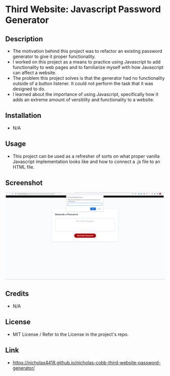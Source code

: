 # Third Website: Javascript Password Generator

## Description

- The motivation behind this project was to refactor an existing password generator to give it proper functionality.
- I worked on this project as a means to practice using Javascript to add functionality to web pages and to familiarize myself with how Javascript can affect a website.
- The problem this project solves is that the generator had no functionality outside of a button listener. It could not perform the task that it was designed to do.
- I learned about the importance of using Javascript, specifically how it adds an extreme amount of versitility and functionality to a website.

## Installation 
- N/A

## Usage
- This project can be used as a refresher of sorts on what proper vanilla Javascript implementation looks like and how to connect a .js file to an HTML file.

## Screenshot
![Portfolio Screenshot](assets/images/screenshot.png)

## Credits
- N/A

## License
- MIT License / Refer to the License in the project's repo.

## Link
- https://nicholas4418.github.io/nicholas-cobb-third-website-password-generator/